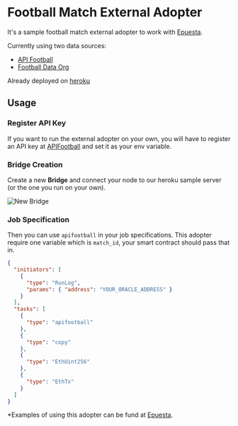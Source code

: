 # Football Match External Adopter

It's a sample football match external adopter to work with [Epuesta](https://github.com/antoncoding/epuesta).

Currently using two data sources:

* [API Football](https://apifootball.com)
* [Football Data Org](https://www.football-data.org/documentation/)

Already deployed on [heroku](https://apifootball-adopter.herokuapp.com/.)

## Usage

### Register API Key

If you want to run the external adopter on your own, you will have to register an API key at [APIFootball](https://apifootball.com/register/) and set it as your env variable.

### Bridge Creation

Create a new **Bridge** and connect your node to our heroku sample server (or the one you run on your own).

![New Bridge](https://i.imgur.com/Rk7AIrR.png)

### Job Specification

Then you can use `apifootball` in your job specifications. This adopter require one variable which is `match_id`, your smart contract should pass that in.

```json
{
  "initiators": [
    {
      "type": "RunLog",
      "params": { "address": "YOUR_ORACLE_ADDRESS" }
    }
  ],
  "tasks": [
    {
      "type": "apifootball"
    },
    {
      "type": "copy"
    },
    {
      "type": "EthUint256"
    },
    {
      "type": "EthTx"
    }
  ]
}
```

*Examples of using this adopter can be fund at [Epuesta](https://github.com/antoncoding/epuesta).
